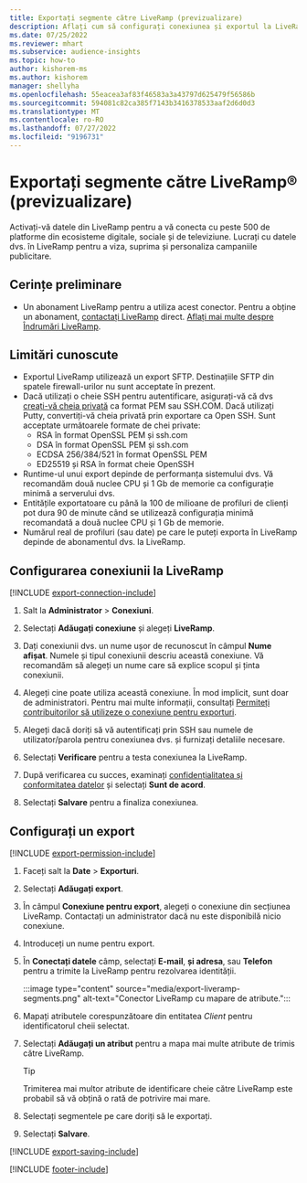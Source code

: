 ```yaml
---
title: Exportați segmente către LiveRamp (previzualizare)
description: Aflați cum să configurați conexiunea și exportul la LiveRamp.
ms.date: 07/25/2022
ms.reviewer: mhart
ms.subservice: audience-insights
ms.topic: how-to
author: kishorem-ms
ms.author: kishorem
manager: shellyha
ms.openlocfilehash: 55eacea3af83f46583a3a43797d625479f56586b
ms.sourcegitcommit: 594081c82ca385f7143b3416378533aaf2d6d0d3
ms.translationtype: MT
ms.contentlocale: ro-RO
ms.lasthandoff: 07/27/2022
ms.locfileid: "9196731"
---
```

# <a name="export-segments-to-liverampreg-preview"></a>Exportați segmente către LiveRamp&reg; (previzualizare)

Activați-vă datele din LiveRamp pentru a vă conecta cu peste 500 de platforme din ecosisteme digitale, sociale și de televiziune. Lucrați cu datele dvs. în LiveRamp pentru a viza, suprima și personaliza campaniile publicitare.

## <a name="prerequisites"></a>Cerințe preliminare

- Un abonament LiveRamp pentru a utiliza acest conector. Pentru a obține un abonament, [contactați LiveRamp](https://liveramp.com/contact/) direct. [Aflați mai multe despre Îndrumări LiveRamp](https://liveramp.com/our-platform/data-onboarding/).

## <a name="known-limitations"></a>Limitări cunoscute

- Exportul LiveRamp utilizează un export SFTP. Destinațiile SFTP din spatele firewall-urilor nu sunt acceptate în prezent.
- Dacă utilizați o cheie SSH pentru autentificare, asigurați-vă că dvs [creați-vă cheia privată](/azure/virtual-machines/linux/create-ssh-keys-detailed#basic-example) ca format PEM sau SSH.COM. Dacă utilizați Putty, convertiți-vă cheia privată prin exportare ca Open SSH. Sunt acceptate următoarele formate de chei private:
  - RSA în format OpenSSL PEM și ssh.com
  - DSA în format OpenSSL PEM și ssh.com
  - ECDSA 256/384/521 în format OpenSSL PEM
  - ED25519 și RSA în format cheie OpenSSH
- Runtime-ul unui export depinde de performanța sistemului dvs. Vă recomandăm două nuclee CPU și 1 Gb de memorie ca configurație minimă a serverului dvs.
- Entitățile exportatoare cu până la 100 de milioane de profiluri de clienți pot dura 90 de minute când se utilizează configurația minimă recomandată a două nuclee CPU și 1 Gb de memorie.
- Numărul real de profiluri (sau date) pe care le puteți exporta în LiveRamp depinde de abonamentul dvs. la LiveRamp.

## <a name="set-up-connection-to-liveramp"></a>Configurarea conexiunii la LiveRamp

[!INCLUDE [export-connection-include](includes/export-connection-admn.md)]

1. Salt la **Administrator** > **Conexiuni**.

1. Selectați **Adăugați conexiune** și alegeți **LiveRamp**.

1. Dați conexiunii dvs. un nume ușor de recunoscut în câmpul **Nume afișat**. Numele și tipul conexiunii descriu această conexiune. Vă recomandăm să alegeți un nume care să explice scopul și ținta conexiunii.

1. Alegeți cine poate utiliza această conexiune. În mod implicit, sunt doar de administratori. Pentru mai multe informații, consultați [Permiteți contribuitorilor să utilizeze o conexiune pentru exporturi](connections.md#allow-contributors-to-use-a-connection-for-exports).

1. Alegeți dacă doriți să vă autentificați prin SSH sau numele de utilizator/parola pentru conexiunea dvs. și furnizați detaliile necesare.

1. Selectați **Verificare** pentru a testa conexiunea la LiveRamp.

1. După verificarea cu succes, examinați [confidențialitatea și conformitatea datelor](connections.md#data-privacy-and-compliance) și selectați **Sunt de acord**.

1. Selectați **Salvare** pentru a finaliza conexiunea.

## <a name="configure-an-export"></a>Configurați un export

[!INCLUDE [export-permission-include](includes/export-permission.md)]

1. Faceți salt la **Date** > **Exporturi**.

1. Selectați **Adăugați export**.

1. În câmpul **Conexiune pentru export**, alegeți o conexiune din secțiunea LiveRamp. Contactați un administrator dacă nu este disponibilă nicio conexiune.

1. Introduceți un nume pentru export.

1. În **Conectați datele** câmp, selectați **E-mail**, **și adresa**, sau **Telefon** pentru a trimite la LiveRamp pentru rezolvarea identității.

   :::image type="content" source="media/export-liveramp-segments.png" alt-text="Conector LiveRamp cu mapare de atribute.":::

1. Mapați atributele corespunzătoare din entitatea *Client* pentru identificatorul cheii selectat.

1. Selectați **Adăugați un atribut** pentru a mapa mai multe atribute de trimis către LiveRamp.

   > [!TIP]
   > Trimiterea mai multor atribute de identificare cheie către LiveRamp este probabil să vă obțină o rată de potrivire mai mare.

1. Selectați segmentele pe care doriți să le exportați.

1. Selectați **Salvare**.

[!INCLUDE [export-saving-include](includes/export-saving.md)]

[!INCLUDE [footer-include](includes/footer-banner.md)]
